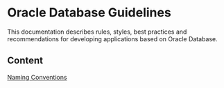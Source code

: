 # Oracle Database Guidelines

This documentation describes rules, styles, best practices and recommendations for developing applications based on Oracle Database.

## Content

[Naming Conventions](/docs/naming_conventions.md)
